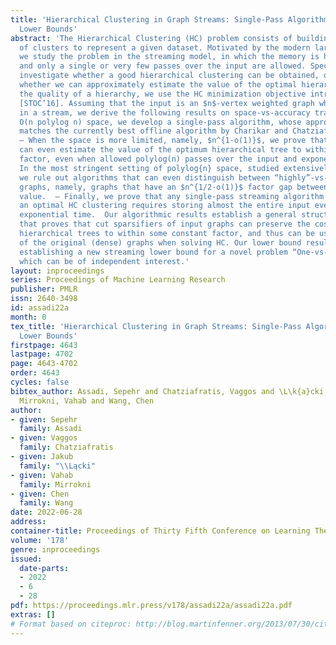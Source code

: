 ```yaml
---
title: 'Hierarchical Clustering in Graph Streams: Single-Pass Algorithms and Space
  Lower Bounds'
abstract: 'The Hierarchical Clustering (HC) problem consists of building a hierarchy
  of clusters to represent a given dataset. Motivated by the modern large-scale applications,
  we study the problem in the streaming model, in which the memory is heavily limited
  and only a single or very few passes over the input are allowed. Specifically, we
  investigate whether a good hierarchical clustering can be obtained, or at least
  whether we can approximately estimate the value of the optimal hierarchy. To measure
  the quality of a hierarchy, we use the HC minimization objective introduced by Dasgupta
  [STOC’16]. Assuming that the input is an $n$-vertex weighted graph whose edges arrive
  in a stream, we derive the following results on space-vs-accuracy tradeoffs: –  With
  O(n polylog n) space, we develop a single-pass algorithm, whose approximation ratio
  matches the currently best offline algorithm by Charikar and Chatziafratis [SODA’17].
  – When the space is more limited, namely, $n^{1-o(1)}$, we prove that no algorithm
  can even estimate the value of the optimum hierarchical tree to within an $o(log(n)/loglog(n))$
  factor, even when allowed polylog(n) passes over the input and exponential time.  –
  In the most stringent setting of polylog{n} space, studied extensively in the literature,
  we rule out algorithms that can even distinguish between “highly”-vs-“poorly” clusterable
  graphs, namely, graphs that have an $n^{1/2-o(1)}$ factor gap between their HC objective
  value.  – Finally, we prove that any single-pass streaming algorithm that computes
  an optimal HC clustering requires storing almost the entire input even if allowed
  exponential time.  Our algorithmic results establish a general structural result
  that proves that cut sparsifiers of input graphs can preserve the cost of “balanced”
  hierarchical trees to within some constant factor, and thus can be used in place
  of the original (dense) graphs when solving HC. Our lower bound results involve
  establishing a new streaming lower bound for a novel problem “One-vs-Many-Expanders”,
  which can be of independent interest.'
layout: inproceedings
series: Proceedings of Machine Learning Research
publisher: PMLR
issn: 2640-3498
id: assadi22a
month: 0
tex_title: 'Hierarchical Clustering in Graph Streams: Single-Pass Algorithms and Space
  Lower Bounds'
firstpage: 4643
lastpage: 4702
page: 4643-4702
order: 4643
cycles: false
bibtex_author: Assadi, Sepehr and Chatziafratis, Vaggos and \L\k{a}cki, Jakub and
  Mirrokni, Vahab and Wang, Chen
author:
- given: Sepehr
  family: Assadi
- given: Vaggos
  family: Chatziafratis
- given: Jakub
  family: "\\Lącki"
- given: Vahab
  family: Mirrokni
- given: Chen
  family: Wang
date: 2022-06-28
address:
container-title: Proceedings of Thirty Fifth Conference on Learning Theory
volume: '178'
genre: inproceedings
issued:
  date-parts:
  - 2022
  - 6
  - 28
pdf: https://proceedings.mlr.press/v178/assadi22a/assadi22a.pdf
extras: []
# Format based on citeproc: http://blog.martinfenner.org/2013/07/30/citeproc-yaml-for-bibliographies/
---
```

